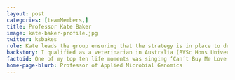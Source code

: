 ```yaml
---
layout: post
categories: [teamMembers,]
title: Professor Kate Baker
image: kate-baker-profile.jpg
twitter: ksbakes
role: Kate leads the group ensuring that the strategy is in place to deliver successful outcomes in line with our mission statement and values. This translates to steering our scientific direction, securing adequate resources, finding and appointing awesome people (see below) and providing them with effective guidance and personal development opportunities to achieve the full potential of their projects, group contribution, and personal career trajectories.  
backstory: I qualified as a veterinarian in Australia (BVSc Hons University of Melbourne, 2006) and then practiced in Critical Care and domestic small animal practice before moving to the UK and commencing my PhD at the University of Cambridge and Institute of Zoology, London in 2008 (supervisors- Professors James Wood, Andrew Cunningham and Dr Pablo Murcia, awarded 2012). Originally funded by a Cambridge Infectious Diseases Consortium Junior Research Fellowship I was awarded a Wellcome Trust Clinical Research Training Fellowship which ran until 2013. During my PhD I studied viral zoonoses in a common African fruit bat, Eidolon helvum, using a combination of epidemiological, serological, molecular and virological techniques. I then took up a Postdoctoral Fellow position at the Wellcome Trust Sanger Institute (under Professors Nicholas Thomson and Julian Parkhill) working on large-scale genomic epidemiology projects on enteric pathogens (mostly Shigella) and antimicrobial resistance. In 2014, I was awarded a Wellcome Trust Clinical Research Career Development Fellowship and moved from the Sanger Institute to the University of Liverpool to start my own group in 2016. To find out what's happened since then check out my CV <a href="/assets/220528_CV_Kate_Baker.pdf">CV</a>.
factoid: One of my top ten life moments was singing ‘Can’t Buy Me Love’ with a Beatles tribute band in the Cavern Club on my hen do. 
home-page-blurb: Professor of Applied Microbial Genomics
---
```

